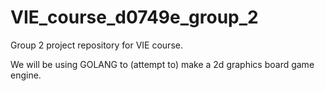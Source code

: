 # VIE_course_d0749e_group_2
Group 2 project repository for VIE course.

We will be using GOLANG to (attempt to) make a 2d graphics board game engine.
